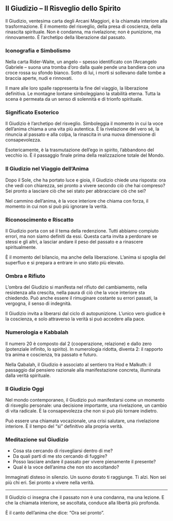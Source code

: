 ## Il Giudizio – Il Risveglio dello Spirito

Il Giudizio, ventesima carta degli Arcani Maggiori, è la chiamata interiore alla trasformazione. È il momento del risveglio, della presa di coscienza, della rinascita spirituale. Non è condanna, ma rivelazione; non è punizione, ma rinnovamento. È l’archetipo della liberazione dal passato.

### Iconografia e Simbolismo

Nella carta Rider-Waite, un angelo – spesso identificato con l’Arcangelo Gabriele – suona una tromba d’oro dalla quale pende una bandiera con una croce rossa su sfondo bianco. Sotto di lui, i morti si sollevano dalle tombe a braccia aperte, nudi e rinnovati.

Il mare alle loro spalle rappresenta la fine del viaggio, la liberazione definitiva. Le montagne lontane simboleggiano la stabilità eterna. Tutta la scena è permeata da un senso di solennità e di trionfo spirituale.

### Significato Esoterico

Il Giudizio è l’archetipo del risveglio. Simboleggia il momento in cui la voce dell’anima chiama a una vita più autentica. È la rivelazione del vero sé, la rinuncia al passato e alla colpa, la rinascita in una nuova dimensione di consapevolezza.

Esotericamente, è la trasmutazione dell’ego in spirito, l’abbandono del vecchio io. È il passaggio finale prima della realizzazione totale del Mondo.

### Il Giudizio nel Viaggio dell’Anima

Dopo il Sole, che ha portato luce e gioia, il Giudizio chiede una risposta: ora che vedi con chiarezza, sei pronto a vivere secondo ciò che hai compreso? Sei pronto a lasciare ciò che sei stato per abbracciare ciò che sei?

Nel cammino dell’anima, è la voce interiore che chiama con forza, il momento in cui non si può più ignorare la verità.

### Riconoscimento e Riscatto

Il Giudizio porta con sé il tema della redenzione. Tutti abbiamo compiuto errori, ma non siamo definiti da essi. Questa carta invita a perdonare se stessi e gli altri, a lasciar andare il peso del passato e a rinascere spiritualmente.

È il momento del bilancio, ma anche della liberazione. L’anima si spoglia del superfluo e si prepara a entrare in uno stato più elevato.

### Ombra e Rifiuto

L’ombra del Giudizio si manifesta nel rifiuto del cambiamento, nella resistenza alla crescita, nella paura di ciò che la voce interiore sta chiedendo. Può anche essere il rimuginare costante su errori passati, la vergogna, il senso di indegnità.

Il Giudizio invita a liberarsi dal ciclo di autopunizione. L’unico vero giudice è la coscienza, e solo attraverso la verità si può accedere alla pace.

### Numerologia e Kabbalah

Il numero 20 è composto dal 2 (cooperazione, relazione) e dallo zero (potenziale infinito, lo spirito). In numerologia ridotta, diventa 2: il rapporto tra anima e coscienza, tra passato e futuro.

Nella Qabalah, il Giudizio è associato al sentiero tra Hod e Malkuth: il passaggio dal pensiero razionale alla manifestazione concreta, illuminata dalla verità spirituale.

### Il Giudizio Oggi

Nel mondo contemporaneo, il Giudizio può manifestarsi come un momento di risveglio personale: una decisione importante, una rivelazione, un cambio di vita radicale. È la consapevolezza che non si può più tornare indietro.

Può essere una chiamata vocazionale, una crisi salutare, una rivelazione interiore. È il tempo del “sì” definitivo alla propria verità.

### Meditazione sul Giudizio

- Cosa sta cercando di risvegliarsi dentro di me?
- Da quali parti di me sto cercando di fuggire?
- Posso lasciare andare il passato per vivere pienamente il presente?
- Qual è la voce dell’anima che non sto ascoltando?

Immaginati disteso in silenzio. Un suono dorato ti raggiunge. Ti alzi. Non sei più chi eri. Sei pronto a vivere nella verità.

---

Il Giudizio ci insegna che il passato non è una condanna, ma una lezione. E che la chiamata interiore, se ascoltata, conduce alla libertà più profonda.

È il canto dell’anima che dice: “Ora sei pronto”.